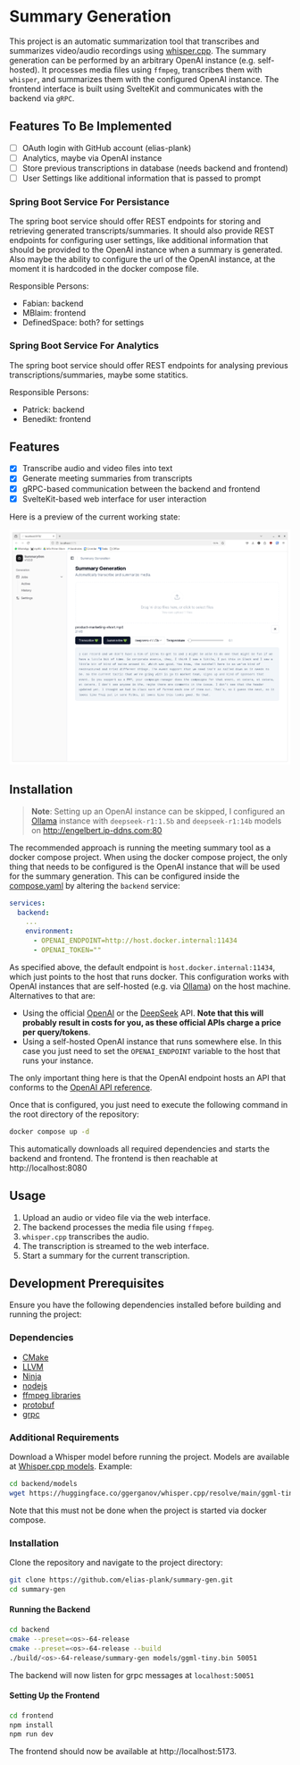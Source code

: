 # Summary Generation

This project is an automatic summarization tool that transcribes and summarizes video/audio recordings using [whisper.cpp](https://github.com/ggerganov/whisper.cpp). The summary generation can be performed by an arbitrary OpenAI instance (e.g. self-hosted). It processes media files using `ffmpeg`, transcribes them with `whisper`, and summarizes them with the configured OpenAI instance. The frontend interface is built using SvelteKit and communicates with the backend via `gRPC`.

## Features To Be Implemented

- [ ] OAuth login with GitHub account (elias-plank)
- [ ] Analytics, maybe via OpenAI instance
- [ ] Store previous transcriptions in database (needs backend and frontend)
- [ ] User Settings like additional information that is passed to prompt

### Spring Boot Service For Persistance

The spring boot service should offer REST endpoints for storing and retrieving generated transcripts/summaries. It should also provide REST endpoints for configuring user settings, like additional information that should be provided to the OpenAI instance when a summary is generated. Also maybe the ability to configure the url of the OpenAI instance, at the moment it is hardcoded in the docker compose file.

Responsible Persons:
 - Fabian: backend
 - MBlaim: frontend
 - DefinedSpace: both? for settings

### Spring Boot Service For Analytics

The spring boot service should offer REST endpoints for analysing previous transcriptions/summaries, maybe some statitics. 

Responsible Persons:
 - Patrick: backend
 - Benedikt: frontend

## Features

- [x] Transcribe audio and video files into text
- [x] Generate meeting summaries from transcripts
- [x] gRPC-based communication between the backend and frontend
- [x] SvelteKit-based web interface for user interaction

Here is a preview of the current working state:

![preview](docs/preview.png)

## Installation

> **Note**: Setting up an OpenAI instance can be skipped, I configured an [Ollama](https://ollama.com) instance with `deepseek-r1:1.5b` and `deepseek-r1:14b` models on http://engelbert.ip-ddns.com:80

The recommended approach is running the meeting summary tool as a docker compose project. When using the docker compose project, the only thing that needs to be configured is the OpenAI instance that will be used for the summary generation. This can be configured inside the [compose.yaml](./compose.yaml) by altering the `backend` service:

```yaml
services:
  backend:
    ...
    environment:
      - OPENAI_ENDPOINT=http://host.docker.internal:11434
      - OPENAI_TOKEN=""
```

As specified above, the default endpoint is `host.docker.internal:11434`, which just points to the host that runs docker. This configuration works with OpenAI instances that are self-hosted (e.g. via [Ollama](https://ollama.com/)) on the host machine. Alternatives to that are:

 -  Using the official [OpenAI](https://api.openai.com/) or the [DeepSeek](https://api.deepseek.com) API. **Note that this will probably result in costs for you, as these official APIs charge a price per query/tokens**.
 - Using a self-hosted OpenAI instance that runs somewhere else. In this case you just need to set the `OPENAI_ENDPOINT` variable to the host that runs your instance.

The only important thing here is that the OpenAI endpoint hosts an API that conforms to the [OpenAI API reference](https://platform.openai.com/docs/api-reference/introduction).

Once that is configured, you just need to execute the following command in the root directory of the repository:

```sh
docker compose up -d
```

This automatically downloads all required dependencies and starts the backend and frontend. The frontend is then reachable at http://localhost:8080

## Usage

1. Upload an audio or video file via the web interface.
2. The backend processes the media file using `ffmpeg`.
3. `whisper.cpp` transcribes the audio.
4. The transcription is streamed to the web interface.
5. Start a summary for the current transcription.

## Development Prerequisites
Ensure you have the following dependencies installed before building and running the project:

### Dependencies

 - [CMake](https://cmake.org)
 - [LLVM](https://llvm.org)
 - [Ninja](https://ninja-build.org)
 - [nodejs](https://nodejs.org/)
 - [ffmpeg libraries](https://ffmpeg.org)
 - [protobuf](https://protobuf.dev)
 - [grpc](https://grpc.io)

### Additional Requirements
Download a Whisper model before running the project. Models are available at [Whisper.cpp models](https://github.com/ggerganov/whisper.cpp#usage). Example:
```bash
cd backend/models
wget https://huggingface.co/ggerganov/whisper.cpp/resolve/main/ggml-tiny.bin
```

Note that this must not be done when the project is started via docker compose.

### Installation
Clone the repository and navigate to the project directory:
```bash
git clone https://github.com/elias-plank/summary-gen.git
cd summary-gen
```

#### Running the Backend
```bash
cd backend
cmake --preset=<os>-64-release
cmake --preset=<os>-64-release --build
./build/<os>-64-release/summary-gen models/ggml-tiny.bin 50051
```

The backend will now listen for grpc messages at `localhost:50051`

#### Setting Up the Frontend
```bash
cd frontend
npm install
npm run dev
```
The frontend should now be available at http://localhost:5173.

